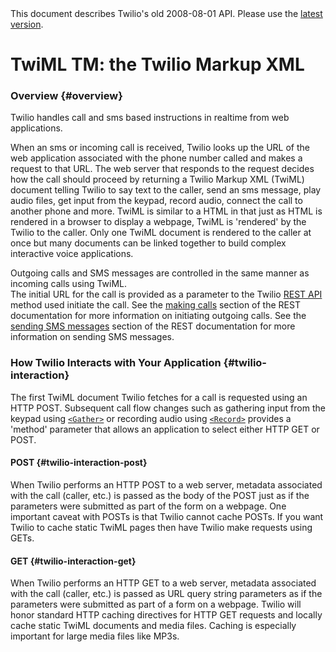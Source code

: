 <div id="version-info" class="alert">
    This document describes Twilio's old 2008-08-01 API. Please use the 
    <a href="/docs/api/twiml">latest version</a>.
</div>

# TwiML <span class="docs-tm">TM</span>: the Twilio Markup XML

### Overview {#overview}

Twilio handles call and sms based instructions in realtime from web applications.

When an sms or incoming call is received, Twilio looks up the URL of the web application associated 
with the phone number called and makes a request to that URL. The web server that
responds to the request decides how the call should proceed by returning a Twilio Markup XML (TwiML) 
document telling Twilio to say text to the caller, send an sms message, play audio files, 
get input from the keypad, record audio, connect the call to another phone and more.  TwiML is 
similar to a HTML in that just as HTML is rendered in a browser to display a webpage, 
TwiML is 'rendered' by the Twilio to the caller.  Only one TwiML document is rendered to the caller 
at once but many documents can be linked together to build complex interactive voice applications.  

Outgoing calls and SMS messages are controlled in the same manner as incoming calls using TwiML.  
The initial URL for the call is provided as a parameter to the Twilio [REST API](/docs/api/rest) 
method used initiate the call.  See the [making calls](/docs/api/rest/making_calls)
section of the REST documentation for more information on initiating outgoing calls. 
See the [sending SMS messages](/docs/api/rest/sending-sms) section of the REST documentation for more
information on sending SMS messages.

### How Twilio Interacts with Your Application {#twilio-interaction}

The first TwiML document Twilio fetches for a call is requested using an HTTP POST.  Subsequent call
flow changes such as gathering input from the keypad using 
[`<Gather>`][gather] or recording audio using
[`<Record>`][record] provides a 'method' parameter that
allows an application to select either HTTP GET or POST.

[gather]: /docs/api/2008-08-01/twiml/gather
[record]: /docs/api/2008-08-01/twiml/record

#### POST {#twilio-interaction-post}
When Twilio performs an HTTP POST to a web server, metadata associated with the call (caller, etc.)
is passed as the body of the POST just as if the parameters were submitted as part of the form on
a webpage.  One important caveat with POSTs is that Twilio cannot cache POSTs.  If you want Twilio
to cache static TwiML pages then have Twilio make requests using GETs. 

#### GET {#twilio-interaction-get}
When Twilio performs an HTTP GET to a web server, metadata associated with the call (caller, etc.)
is passed as URL query string parameters as if the parameters were submitted as part of
a form on a webpage.  Twilio will honor standard HTTP caching directives for HTTP GET requests
and locally cache static TwiML documents and media files.  Caching is especially important for
large media files like MP3s. 



